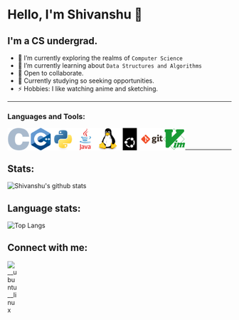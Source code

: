 # Hello, I'm Shivanshu 👋

## I'm a CS undergrad.

- 🔭 I’m currently exploring the realms of `Computer Science`
- 🌱 I’m currently learning about `Data Structures and Algorithms`
- 👯 Open to collaborate.
- 💼  Currently studying so seeking opportunities.
- ⚡ Hobbies: I like watching anime and sketching.

---

### Languages and Tools:

<img align="left" alt="C" width="50px" src="https://github.com/devicons/devicon/blob/master/icons/c/c-original.svg">
<img align="left" alt="C++" width="50px" src="https://github.com/devicons/devicon/blob/master/icons/cplusplus/cplusplus-original.svg">
<img align="left" alt="python" width="50px" src="https://github.com/devicons/devicon/blob/master/icons/python/python-original.svg">
<img align="left" alt="python" width="50px" src="https://github.com/devicons/devicon/blob/master/icons/java/java-original-wordmark.svg">
<img align="left" alt="linux" width="50px" src="https://github.com/devicons/devicon/blob/master/icons/linux/linux-original.svg">
<img align="left" alt="ubuntu" width="50px" src="https://github.com/devicons/devicon/blob/master/icons/ubuntu/ubuntu-plain.svg">
<img align="left" alt="git" width="50px" src="https://github.com/devicons/devicon/blob/master/icons/git/git-original-wordmark.svg">
<img align="left" alt="vim" width="50px" src="https://github.com/devicons/devicon/blob/master/icons/vim/vim-plain.svg">

<br />
<br />

---

## Stats:

![Shivanshu's github stats](https://github-readme-stats.vercel.app/api?username=shivanshu-semwal&show_icons=true&theme=radical)

## Language stats:

![Top Langs](https://github-readme-stats.vercel.app/api/top-langs/?username=shivanshu-semwal)

## Connect with me:

[<img align="left" alt="__ubuntu__linux" width="22px" src="https://cdn.jsdelivr.net/npm/simple-icons@v3/icons/instagram.svg" />](https://www.instagram.com/__ubuntu__linux)
